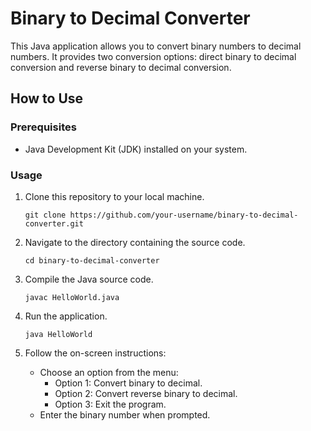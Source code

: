 # Binary to Decimal Converter

This Java application allows you to convert binary numbers to decimal numbers. It provides two conversion options: direct binary to decimal conversion and reverse binary to decimal conversion.

## How to Use

### Prerequisites

- Java Development Kit (JDK) installed on your system.

### Usage

1. Clone this repository to your local machine.

    ```
    git clone https://github.com/your-username/binary-to-decimal-converter.git
    ```

2. Navigate to the directory containing the source code.

    ```
    cd binary-to-decimal-converter
    ```

3. Compile the Java source code.

    ```
    javac HelloWorld.java
    ```

4. Run the application.

    ```
    java HelloWorld
    ```

5. Follow the on-screen instructions:
    - Choose an option from the menu:
        - Option 1: Convert binary to decimal.
        - Option 2: Convert reverse binary to decimal.
        - Option 3: Exit the program.
    - Enter the binary number when prompted.






